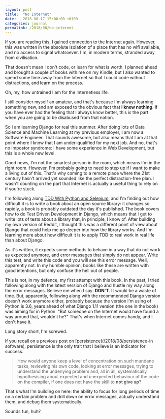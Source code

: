 ```yaml
---
layout: post
title:  "No Internet"
date:   2018-08-17 15:00:00 +0100
categories: journal
permalink: /2018/08/no-internet
---
```

If you are reading this, I gained connection to the Internet again. However, this was written in the absolute isolation of a place that has no wifi available, and no access to signal whatsoever. I'm, in modern terms, stranded away from civilisation.

That doesn't mean I don't code, or learn for what is worth. I planned ahead and brought a couple of books with me on my Kindle, but I also wanted to spend some time away from the Internet so that I could code without distractions, and learn on the process.

Oh, my, how untrained I am for the Internetless life.

I still consider myself an amateur, and that's because I'm always learning something new, and am exposed to the obvious fact that __I know nothing__. If you have ever had the feeling that I always know better, this is the part when you are going to be disabused from that notion.

So I am learning Django for real this summer. After doing lots of Data Science and Machine Learning at my previous employer, I am now a Software Engineer. That sounds awesome, but also means that I am at that point where I know that I am under-qualified for my next job. And no, that's no impostor syndrome: I have some experience in Web Development, but this is a whole new level.

Good news, I'm not the smartest person in the room, which means I'm in the right room. However, I'm probably going to need to step up if I want to make a living out of this. That's why coming to a remote place where the 21st century hasn't arrived yet sounded like the perfect distraction-free plan. I wasn't counting on the part that Internet is actually a useful thing to rely on if you're stuck.

I'm following along [TDD With Python and Selenium](https://www.amazon.com/Test-Driven-Development-Python-Selenium-JavaScript/dp/1491958707), and I'm finding out how difficult it is to write a book about an open source library: it changes so rapidly, a book is probably outdated the day it's published. The book covers how to do Test Driven Development in Django, which means that I get to write lots of tests about a library that, in principle, I know of. After building my own version of Reddit, I thought this was a different point of view about Django that could help me go deeper into how the library works. And I'm learning more about how difficult it is to apply TDD to real work in real life than about Django.

As it's written, it expects some methods to behave in a way that do not work as expected anymore, and error messages that simply do not appear. Write this test, and write this code and you will see this error message. Well, apparently not. In my humble opinion, books like these are written with good intentions, but only confuse the hell out of people.

This is not, in my defence, my first attempt with this book. In the past, I tried following along with the latest version of Django and hustle my way along the error messages. Believe me when I say: __DON'T__. It would be a waste of time. But, apparently, following along with the recommended Django version doesn't work anymore either, probably because the version I'm using of Python is 3.6, years ahead of what Django 1.11 version (the one in the book) was aiming for in Python. "But someone on the Internet would have found a way around that, wouldn't he?" That's when Internet comes handy, and I don't have it.

Long story short, I'm screwed.

If you recall on a previous post on [persistence](/2018/08/persistence-in software), persistence is the only trait that I believe is an indicator for success.

>How would anyone keep a level of concentration on such mundane tasks, reviewing his own code, looking at error messages, trying to understand the underlying problem and, all in all, systematically hypothesising about expected and unexpected behaviour of the code on the compiler, if one does not have the skill to __not give up__?

That's what I'm building on here: the ability to focus for long periods of time on a certain problem and drill down on error messages, actually understand them, and debug them systematically.

Sounds fun, huh?
